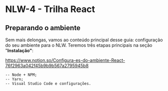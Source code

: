 # NLW-4 - Trilha React

## Preparando o ambiente

Sem mais delongas, vamos ao conteúdo principal desse guia: configuração do seu ambiente para o NLW. Teremos três etapas principais na seção "**Instalação"**:

https://www.notion.so/Configura-es-do-ambiente-React-76f2963a042f45b9b9b567a2795945b8


    -- Node + NPM;
    -- Yarn;
    -- Visual Studio Code e configurações.





